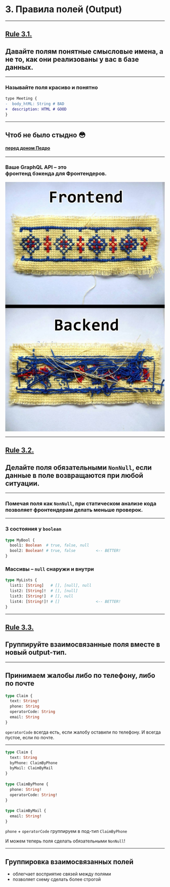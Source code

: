 # 3. Правила полей (Output)

-----

## [Rule 3.1.](https://github.com/nodkz/conf-talks/tree/master/articles/graphql/schema-design#rule-3.1)

## Давайте полям понятные смысловые имена, а не то, как они реализованы у вас в базе данных.

-----

### Называйте поля красиво и понятно

```diff
type Meeting {
-  body_htML: String # BAD
+  description: HTML # GOOD
}

```

-----

## Чтоб не было стыдно 😳

#### [перед доном Педро](https://pikabu.ru/story/anekdot_3660462)

-----

### Ваше GraphQL API – это<br/>фронтенд бэкенда для Фронтендеров.

![img](./front-back.jpg) <!-- .element: class="plain" style="max-width: 300px"  -->

-----

## [Rule 3.2.](https://github.com/nodkz/conf-talks/tree/master/articles/graphql/schema-design#rule-3.2)

## Делайте поля обязательными `NonNull`, если данные в поле возвращаются при любой ситуации.

-----

### Помечая поля как `NonNull`, при статическом анализе кода позволяет фронтендерам делать меньше проверок.

-----

### 3 состояния у `boolean`

```graphql
type MyBool {
  bool1: Boolean  # true, false, null
  bool2: Boolean! # true, false         <-- BETTER!
}

```

### Массивы – `null` снаружи и внутри

```graphql
type MyLists {
  list1: [String]   # [], [null], null
  list2: [String]!  # [], [null]
  list3: [String!]  # [], null
  list4: [String!]! # []                <-- BETTER!
}

```

-----

## [Rule 3.3.](https://github.com/nodkz/conf-talks/tree/master/articles/graphql/schema-design#rule-3.3)

## Группируйте взаимосвязанные поля вместе в новый output-тип.

-----

## Принимаем жалобы либо по телефону, либо по почте

```graphql
type Claim {
  text: String!
  phone: String
  operatorCode: String
  email: String
}

```

<span class="fragment" data-code-focus="4">
  <code>operatorCode</code> всегда есть, если жалобу оставили по телефону. И всегда пустое, если по почте.
</span>

-----

```graphql
type Claim {
  text: String
  byPhone: ClaimByPhone
  byMail: ClaimByMail
}

type ClaimByPhone {
  phone: String!
  operatorCode: String!
}

type ClaimByMail {
  email: String!
}

```

<code>phone</code> + <code>operatorCode</code> группируем в под-тип <code>ClaimByPhone</code>

<span class="fragment">И можем теперь поля сделать обязательными <code>NonNull</code>!</span>

-----

## Группировка взаимосвязанных полей

- облегчает восприятие связей между полями
- позволяет схему сделать более строгой
